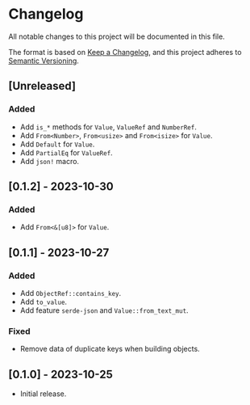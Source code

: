 # Changelog

All notable changes to this project will be documented in this file.

The format is based on [Keep a Changelog](https://keepachangelog.com/en/1.0.0/),
and this project adheres to [Semantic Versioning](https://semver.org/spec/v2.0.0.html).

## [Unreleased]

### Added

- Add `is_*` methods for `Value`, `ValueRef` and `NumberRef`.
- Add `From<Number>`, `From<usize>` and `From<isize>` for `Value`.
- Add `Default` for `Value`.
- Add `PartialEq` for `ValueRef`.
- Add `json!` macro. 

## [0.1.2] - 2023-10-30

### Added

- Add `From<&[u8]>` for `Value`.

## [0.1.1] - 2023-10-27

### Added

- Add `ObjectRef::contains_key`.
- Add `to_value`.
- Add feature `serde-json` and `Value::from_text_mut`.

### Fixed

- Remove data of duplicate keys when building objects.

## [0.1.0] - 2023-10-25

- Initial release.
